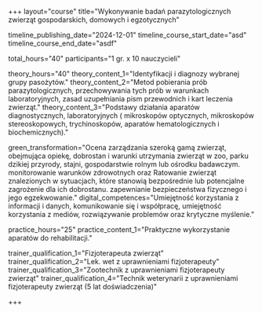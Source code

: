 +++
layout="course"
title="Wykonywanie badań parazytologicznych zwierząt gospodarskich, domowych i egzotycznych"
 
timeline_publishing_date="2024-12-01"
timeline_course_start_date="asd"
timeline_course_end_date="asdf"

total_hours="40"
participants="1 gr. x 10 nauczycieli"

theory_hours="40"
theory_content_1="Identyfikacji i diagnozy wybranej grupy  pasożytów."
theory_content_2="Metod pobierania prób parazytologicznych, przechowywania tych  prób w warunkach laboratoryjnych, zasad uzupełniania pism przewodnich i kart leczenia zwierząt."
theory_content_3="Podstawy działania aparatów diagnostycznych, laboratoryjnych ( mikroskopów optycznych, mikroskopów stereoskopowych, trychinoskopów, aparatów hematologicznych i biochemicznych)."

green_transformation="Ocena zarządzania szeroką gamą zwierząt, obejmująca opiekę, dobrostan i warunki utrzymania zwierząt w zoo, parku dzikiej przyrody, stajni, gospodarstwie rolnym lub ośrodku badawczym. monitorowanie warunków zdrowotnych oraz Ratowanie zwierząt znalezionych w sytuacjach, które stanowią bezpośrednie lub potencjalne zagrożenie dla ich dobrostanu. zapewnianie bezpieczeństwa fizycznego i jego egzekwowanie."
digital_competences="Umiejętność korzystania z informacji i danych, komunikowanie się i współpracę, umiejętność korzystania z mediów, rozwiązywanie problemów oraz krytyczne myślenie."

practice_hours="25"
practice_content_1="Praktyczne wykorzystanie aparatów do rehabilitacji."

trainer_qualification_1="Fizjoterapeuta zwierząt"
trainer_qualification_2="Lek. wet z uprawnieniami fizjoterapeuty"
trainer_qualification_3="Zootechnik z uprawnieniami fizjoterapeuty zwierząt"
trainer_qualification_4="Technik weterynarii z uprawnieniami fizjoterapeuty zwierząt (5 lat doświadczenia)"

+++